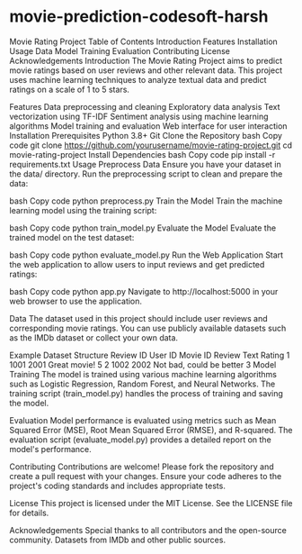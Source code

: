 # movie-prediction-codesoft-harsh
Movie Rating Project
Table of Contents
Introduction
Features
Installation
Usage
Data
Model Training
Evaluation
Contributing
License
Acknowledgements
Introduction
The Movie Rating Project aims to predict movie ratings based on user reviews and other relevant data. This project uses machine learning techniques to analyze textual data and predict ratings on a scale of 1 to 5 stars.

Features
Data preprocessing and cleaning
Exploratory data analysis
Text vectorization using TF-IDF
Sentiment analysis using machine learning algorithms
Model training and evaluation
Web interface for user interaction
Installation
Prerequisites
Python 3.8+
Git
Clone the Repository
bash
Copy code
git clone https://github.com/yourusername/movie-rating-project.git
cd movie-rating-project
Install Dependencies
bash
Copy code
pip install -r requirements.txt
Usage
Preprocess Data
Ensure you have your dataset in the data/ directory. Run the preprocessing script to clean and prepare the data:

bash
Copy code
python preprocess.py
Train the Model
Train the machine learning model using the training script:

bash
Copy code
python train_model.py
Evaluate the Model
Evaluate the trained model on the test dataset:

bash
Copy code
python evaluate_model.py
Run the Web Application
Start the web application to allow users to input reviews and get predicted ratings:

bash
Copy code
python app.py
Navigate to http://localhost:5000 in your web browser to use the application.

Data
The dataset used in this project should include user reviews and corresponding movie ratings. You can use publicly available datasets such as the IMDb dataset or collect your own data.

Example Dataset Structure
Review ID	User ID	Movie ID	Review Text	Rating
1	1001	2001	Great movie!	5
2	1002	2002	Not bad, could be better	3
Model Training
The model is trained using various machine learning algorithms such as Logistic Regression, Random Forest, and Neural Networks. The training script (train_model.py) handles the process of training and saving the model.

Evaluation
Model performance is evaluated using metrics such as Mean Squared Error (MSE), Root Mean Squared Error (RMSE), and R-squared. The evaluation script (evaluate_model.py) provides a detailed report on the model's performance.

Contributing
Contributions are welcome! Please fork the repository and create a pull request with your changes. Ensure your code adheres to the project's coding standards and includes appropriate tests.

License
This project is licensed under the MIT License. See the LICENSE file for details.

Acknowledgements
Special thanks to all contributors and the open-source community.
Datasets from IMDb and other public sources.
